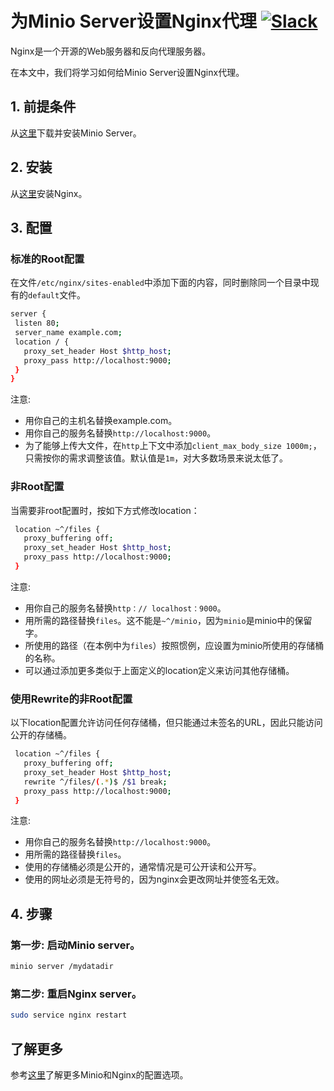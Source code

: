 # 为Minio Server设置Nginx代理 [![Slack](https://slack.minio.io/slack?type=svg)](https://slack.minio.io)

Nginx是一个开源的Web服务器和反向代理服务器。  

在本文中，我们将学习如何给Minio Server设置Nginx代理。

## 1. 前提条件

从[这里](http://docs.minio.io/docs/minio-quickstart-guide)下载并安装Minio Server。

## 2. 安装

从[这里](http://nginx.org/en/download.html)安装Nginx。

## 3. 配置

### 标准的Root配置
在文件``/etc/nginx/sites-enabled``中添加下面的内容，同时删除同一个目录中现有的``default``文件。

```sh
server {
 listen 80;
 server_name example.com;
 location / {
   proxy_set_header Host $http_host;
   proxy_pass http://localhost:9000;
 }
}
```

注意:

* 用你自己的主机名替换example.com。
* 用你自己的服务名替换``http://localhost:9000``。
* 为了能够上传大文件，在``http``上下文中添加``client_max_body_size 1000m;``，只需按你的需求调整该值。默认值是`1m`，对大多数场景来说太低了。

### 非Root配置
当需要非root配置时，按如下方式修改location：

```sh
 location ~^/files {
   proxy_buffering off;
   proxy_set_header Host $http_host;
   proxy_pass http://localhost:9000;
 }
```

注意:

* 用你自己的服务名替换`http：// localhost：9000`。
* 用所需的路径替换`files`。这不能是`~^/minio`，因为`minio`是minio中的保留字。
* 所使用的路径（在本例中为`files`）按照惯例，应设置为minio所使用的存储桶的名称。
* 可以通过添加更多类似于上面定义的location定义来访问其他存储桶。

### 使用Rewrite的非Root配置
以下location配置允许访问任何存储桶，但只能通过未签名的URL，因此只能访问公开的存储桶。

```sh
 location ~^/files {
   proxy_buffering off;
   proxy_set_header Host $http_host;
   rewrite ^/files/(.*)$ /$1 break;
   proxy_pass http://localhost:9000;
 }
```

注意:

* 用你自己的服务名替换`http://localhost:9000`。
* 用所需的路径替换`files`。
* 使用的存储桶必须是公开的，通常情况是可公开读和公开写。
* 使用的网址必须是无符号的，因为nginx会更改网址并使签名无效。

## 4. 步骤

### 第一步: 启动Minio server。

```sh
minio server /mydatadir
```

### 第二步: 重启Nginx server。

```sh
sudo service nginx restart
```

## 了解更多

参考[这里](https://www.nginx.com/blog/enterprise-grade-cloud-storage-nginx-plus-minio/)了解更多Minio和Nginx的配置选项。
